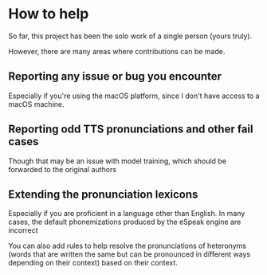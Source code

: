 # How to help

So far, this project has been the solo work of a single person (yours truly).

However, there are many areas where contributions can be made.

## Reporting any issue or bug you encounter

Especially if you're using the macOS platform, since I don't have access to a macOS machine.

## Reporting odd TTS pronunciations and other fail cases

Though that may be an issue with model training, which should be forwarded to the original authors

## Extending the pronunciation lexicons

Especially if you are proficient in a language other than English. In many cases, the default phonemizations produced by the eSpeak engine are incorrect

You can also add rules to help resolve the pronunciations of heteronyms (words that are written the same but can be pronounced in different ways depending on their context) based on their context.
